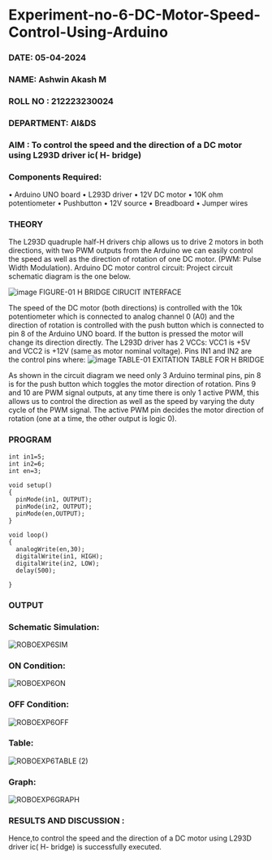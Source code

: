 # Experiment-no-6-DC-Motor-Speed-Control-Using-Arduino
###  DATE: 05-04-2024
###  NAME: Ashwin Akash M
###  ROLL NO : 212223230024
###  DEPARTMENT: AI&DS

### AIM : To control the speed and the direction of a DC motor using L293D driver ic( H- bridge)

### Components Required:
•	Arduino UNO board
•	L293D driver
•	12V DC motor
•	10K ohm potentiometer
•	Pushbutton
•	12V source
•	Breadboard
•	Jumper wires
### THEORY 
The L293D quadruple half-H drivers chip allows us to drive 2 motors in both directions, with two PWM outputs from the Arduino we can easily control the speed as well as the direction of rotation of one DC motor. (PWM: Pulse Width Modulation).
Arduino DC motor control circuit:
Project circuit schematic diagram is the one below.

![image](https://user-images.githubusercontent.com/36288975/167763051-b230c183-afc5-46f2-ba95-0f95e10dd6c9.png)
FIGURE-01 H BRIDGE CIRUCIT INTERFACE 
 
The speed of the DC motor (both directions) is controlled with the 10k potentiometer which is connected to analog channel 0 (A0) and the direction of rotation is controlled with the push button which is connected to pin 8 of the Arduino UNO board. If the button is pressed the motor will change its direction directly.
The L293D driver has 2 VCCs: VCC1 is +5V and VCC2 is +12V (same as motor nominal voltage). Pins IN1 and IN2 are the control pins where:
![image](https://user-images.githubusercontent.com/36288975/167763120-1421c2c5-8381-49eb-b376-03f6e1113b7a.png)
TABLE-01 EXITATION TABLE FOR H BRIDGE 

As shown in the circuit diagram we need only 3 Arduino terminal pins, pin 8 is for the push button which toggles the motor direction of rotation. Pins 9 and 10 are PWM signal outputs, at any time there is only 1 active PWM, this allows us to control the direction as well as the speed by varying the duty cycle of the PWM signal. The active PWM pin decides the motor direction of rotation (one at a time, the other output is logic 0).

### PROGRAM 
```
int in1=5;
int in2=6;
int en=3;

void setup()
{
  pinMode(in1, OUTPUT);
  pinMode(in2, OUTPUT);
  pinMode(en,OUTPUT);
}

void loop()
{
  analogWrite(en,30);
  digitalWrite(in1, HIGH);
  digitalWrite(in2, LOW);
  delay(500);
  
}
```
### OUTPUT
### Schematic Simulation:
![ROBOEXP6SIM](https://github.com/AshwinAkash24/Experiment-no-7-DC-Motor-Speed-Control-Using-Arduino/assets/144979248/faa229c7-079a-41dc-860b-8012fc827e06)

### ON Condition:
![ROBOEXP6ON](https://github.com/AshwinAkash24/Experiment-no-7-DC-Motor-Speed-Control-Using-Arduino/assets/144979248/fe37c6cf-5031-4ba0-8e9a-7b337663dc89)

### OFF Condition:
![ROBOEXP6OFF](https://github.com/AshwinAkash24/Experiment-no-7-DC-Motor-Speed-Control-Using-Arduino/assets/144979248/9de9a658-e3d4-43f8-8ecc-8d5059a1de38)


### Table:
![ROBOEXP6TABLE (2)](https://github.com/AshwinAkash24/Experiment-no-7-DC-Motor-Speed-Control-Using-Arduino/assets/144979248/7cbd8494-52c5-4079-9343-263f035aeba3)

### Graph:

![ROBOEXP6GRAPH](https://github.com/AshwinAkash24/Experiment-no-7-DC-Motor-Speed-Control-Using-Arduino/assets/144979248/0fbc7af7-ec32-46db-93db-ab45f01b4f6b)

### RESULTS AND DISCUSSION :
Hence,to control the speed and the direction of a DC motor using L293D driver ic( H- bridge) is successfully executed.

